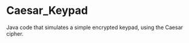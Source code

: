 Caesar_Keypad
=============

Java code that simulates a simple encrypted keypad, using the Caesar cipher.

